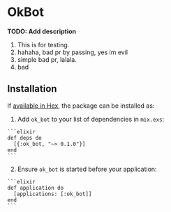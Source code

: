 # OkBot

**TODO: Add description** 
  1. This is for testing.
  2. hahaha, bad pr by passing, yes im evil
  3. simple bad pr, lalala.
  4. bad
  
## Installation

If [available in Hex](https://hex.pm/docs/publish), the package can be installed as:

  1. Add `ok_bot` to your list of dependencies in `mix.exs`:

    ```elixir
    def deps do
      [{:ok_bot, "~> 0.1.0"}]
    end
    ```

  2. Ensure `ok_bot` is started before your application:

    ```elixir
    def application do
      [applications: [:ok_bot]]
    end
    ```

